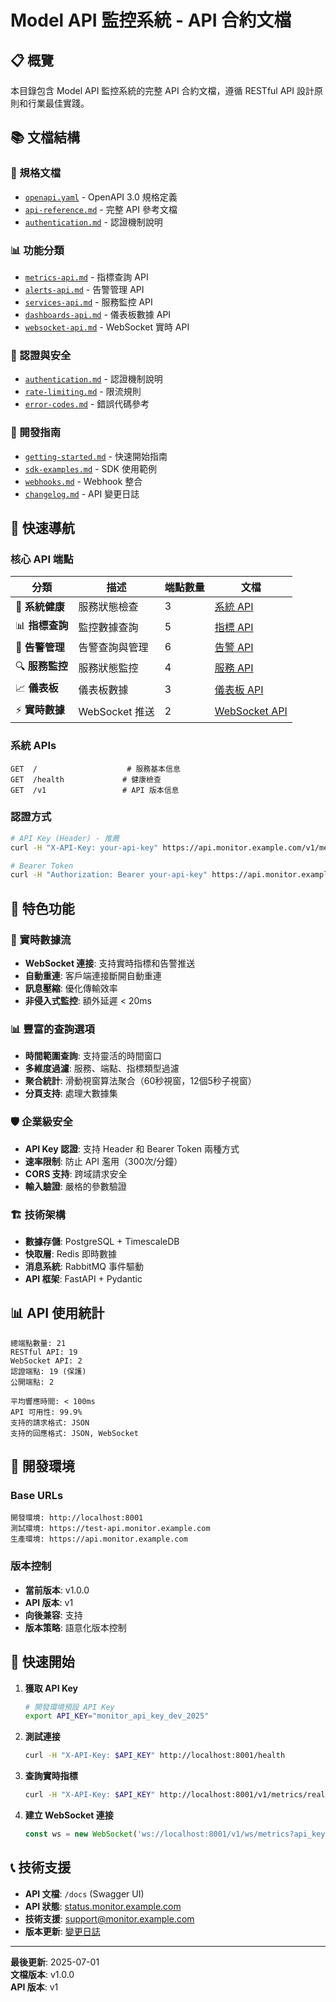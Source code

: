# Model API 監控系統 - API 合約文檔

## 📋 概覽

本目錄包含 Model API 監控系統的完整 API 合約文檔，遵循 RESTful API 設計原則和行業最佳實踐。

## 📚 文檔結構

### 🔧 規格文檔
- [`openapi.yaml`](./openapi.yaml) - OpenAPI 3.0 規格定義
- [`api-reference.md`](./api-reference.md) - 完整 API 參考文檔
- [`authentication.md`](./authentication.md) - 認證機制說明

### 📊 功能分類
- [`metrics-api.md`](./metrics-api.md) - 指標查詢 API
- [`alerts-api.md`](./alerts-api.md) - 告警管理 API  
- [`services-api.md`](./services-api.md) - 服務監控 API
- [`dashboards-api.md`](./dashboards-api.md) - 儀表板數據 API
- [`websocket-api.md`](./websocket-api.md) - WebSocket 實時 API

### 🔐 認證與安全
- [`authentication.md`](./authentication.md) - 認證機制說明
- [`rate-limiting.md`](./rate-limiting.md) - 限流規則
- [`error-codes.md`](./error-codes.md) - 錯誤代碼參考

### 📖 開發指南
- [`getting-started.md`](./getting-started.md) - 快速開始指南
- [`sdk-examples.md`](./sdk-examples.md) - SDK 使用範例
- [`webhooks.md`](./webhooks.md) - Webhook 整合
- [`changelog.md`](./changelog.md) - API 變更日誌

## 🚀 快速導航

### 核心 API 端點

| 分類 | 描述 | 端點數量 | 文檔 |
|------|------|----------|------|
| 🏥 **系統健康** | 服務狀態檢查 | 3 | [系統 API](#system-apis) |
| 📊 **指標查詢** | 監控數據查詢 | 5 | [指標 API](./api-reference.md#指標查詢-api) |
| 🚨 **告警管理** | 告警查詢與管理 | 6 | [告警 API](./api-reference.md#告警管理-api) |
| 🔍 **服務監控** | 服務狀態監控 | 4 | [服務 API](./api-reference.md#服務監控-api) |
| 📈 **儀表板** | 儀表板數據 | 3 | [儀表板 API](./api-reference.md#儀表板-api) |
| ⚡ **實時數據** | WebSocket 推送 | 2 | [WebSocket API](./api-reference.md#websocket-api) |

### 系統 APIs

```http
GET  /                    # 服務基本信息
GET  /health             # 健康檢查
GET  /v1                 # API 版本信息
```

### 認證方式

```bash
# API Key (Header) - 推薦
curl -H "X-API-Key: your-api-key" https://api.monitor.example.com/v1/metrics/summary

# Bearer Token
curl -H "Authorization: Bearer your-api-key" https://api.monitor.example.com/v1/metrics/summary
```

## 🌟 特色功能

### 🔄 實時數據流
- **WebSocket 連接**: 支持實時指標和告警推送
- **自動重連**: 客戶端連接斷開自動重連
- **訊息壓縮**: 優化傳輸效率
- **非侵入式監控**: 額外延遲 < 20ms

### 📊 豐富的查詢選項
- **時間範圍查詢**: 支持靈活的時間窗口
- **多維度過濾**: 服務、端點、指標類型過濾
- **聚合統計**: 滑動視窗算法聚合（60秒視窗，12個5秒子視窗）
- **分頁支持**: 處理大數據集

### 🛡️ 企業級安全
- **API Key 認證**: 支持 Header 和 Bearer Token 兩種方式
- **速率限制**: 防止 API 濫用（300次/分鐘）
- **CORS 支持**: 跨域請求安全
- **輸入驗證**: 嚴格的參數驗證

### 🏗️ 技術架構
- **數據存儲**: PostgreSQL + TimescaleDB
- **快取層**: Redis 即時數據
- **消息系統**: RabbitMQ 事件驅動
- **API 框架**: FastAPI + Pydantic

## 📊 API 使用統計

```
總端點數量: 21
RESTful API: 19
WebSocket API: 2
認證端點: 19 (保護)
公開端點: 2

平均響應時間: < 100ms
API 可用性: 99.9%
支持的請求格式: JSON
支持的回應格式: JSON, WebSocket
```

## 🔧 開發環境

### Base URLs

```
開發環境: http://localhost:8001
測試環境: https://test-api.monitor.example.com
生產環境: https://api.monitor.example.com
```

### 版本控制

- **當前版本**: v1.0.0
- **API 版本**: v1
- **向後兼容**: 支持
- **版本策略**: 語意化版本控制

## 🎯 快速開始

1. **獲取 API Key**
   ```bash
   # 開發環境預設 API Key
   export API_KEY="monitor_api_key_dev_2025"
   ```

2. **測試連接**
   ```bash
   curl -H "X-API-Key: $API_KEY" http://localhost:8001/health
   ```

3. **查詢實時指標**
   ```bash
   curl -H "X-API-Key: $API_KEY" http://localhost:8001/v1/metrics/real-time
   ```

4. **建立 WebSocket 連接**
   ```javascript
   const ws = new WebSocket('ws://localhost:8001/v1/ws/metrics?api_key=your-key');
   ```

## 📞 技術支援

- **API 文檔**: `/docs` (Swagger UI)
- **API 狀態**: [status.monitor.example.com](http://localhost:8001/health)
- **技術支援**: support@monitor.example.com
- **版本更新**: [變更日誌](./changelog.md)

---

**最後更新**: 2025-07-01  
**文檔版本**: v1.0.0  
**API 版本**: v1 